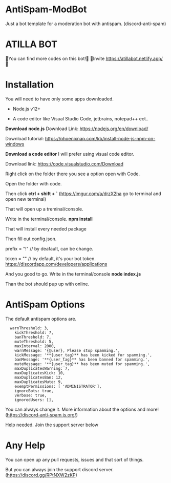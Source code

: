 # AntiSpam-ModBot
Just a bot template for a moderation bot with antispam. (discord-anti-spam)

# ATILLA BOT
📜You can find more codes on this bot!📜
📂Invite https://atillabot.netlify.app/ 📂

# Installation
You will need to have only some apps downloaded.
- Node.js v12+

- A code editor like Visual Studio Code, jetbrains, notepad++ ect..

**Download node.js**
Download Link: https://nodejs.org/en/download/

Download tutorial: https://phoenixnap.com/kb/install-node-js-npm-on-windows

**Download a code editor**
I will prefer using visual code editor.

Download link: https://code.visualstudio.com/Download



Right click on the folder there you see a option open with Code.

Open the folder with code. 

Then click **ctrl + shift + \`** (https://imgur.com/a/drzX2ha go to terminal and open new terminal)

That will open up a treminal/console.

Write in the terminal/console. **npm install**

That will install every needed package

Then fill out config.json.

prefix = "!" // by deafault, can be change.

token = "" // by default, it's your bot token. https://discordapp.com/developers/applications

And you good to go. Write in the terminal/console **node index.js**

Than the bot should pup up with online.

# AntiSpam Options
The default antispam options are.
```
  warnThreshold: 3,
	kickThreshold: 7,
	banThreshold: 7,
	muteThreshold: 5, 
	maxInterval: 2000, 
	warnMessage: '{@user}, Please stop spamming.', 
	kickMessage: '**{user_tag}** has been kicked for spamming.',
	banMessage: '**{user_tag}** has been banned for spamming.',
	muteMessage: '**{user_tag}** has been muted for spamming.',
	maxDuplicatesWarning: 7,
	maxDuplicatesKick: 10,
	maxDuplicatesBan: 12,
	maxDuplicatesMute: 9,
	exemptPermissions: [ 'ADMINISTRATOR'],
	ignoreBots: true,
	verbose: true,
	ignoredUsers: [],
```
You can always change it. More information about the options and more! (https://discord-anti-spam.js.org/)

Help needed. Join the support server below

# Any Help
You can open up any pull requests, issues and that sort of things.

But you can always join the support discord server. (https://discord.gg/RPtNXW2zKP)
